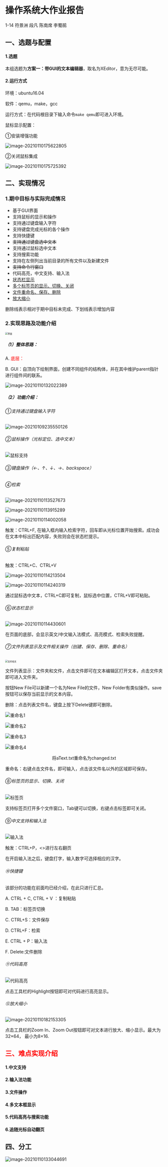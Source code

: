 # 操作系统大作业报告

1-14 符景洲 段凡 陈南席 李蜀鹃

## 一、选题与配置

#### 1.选题

本组选题为**方案一：带GUI的文本编辑器**，取名为XEditor，意为无尽可能。

#### 2.运行方式

环境：ubuntu16.04

软件：qemu，make，gcc

运行方式：在代码根目录下输入命令`make qemu`即可进入环境。

鼠标显示配置：

①安装增强功能

![image-20210110175622805](鼠标配置1.png)

②关闭鼠标集成

![image-20210110175725392](鼠标配置2.png)



## 二、实现情况

### 1.期中目标与实际完成情况

- 基于GUI界面
- 支持鼠标的显示和操作
- 支持通过键盘输入字符
- 支持键盘完成光标的各个操作
- 支持快捷键
- ~~支持通过键盘选中文本~~
- 支持通过鼠标选中文本
- 支持搜索功能
- 支持在左侧列出当前目录的所有文件以及新建文件
- ~~支持命令行窗口~~
- 代码高亮，中文支持、输入法
- <u>状态栏显示</u>
- <u>多个标签页的显示、切换、关闭</u>
- <u>文件重命名、保存、删除</u>
- <u>放大缩小</u>

删除线表示相对于期中目标未完成、下划线表示增加内容

### 2.实现思路及功能介绍

<img src="D:/ALishujuan/Grade3_1/操作系统/project/xv6-nx-editor/界面.png" alt="界面" style="zoom:50%;" />

##### （1）整体思路：

A. <font color='red'>底层：</font>

B. GUI：自顶向下绘制界面，创建不同组件的结构体，并在其中维护parent指针进行组件间的联系。

![image-20210110132022389](框架结构.png)



##### （2）功能介绍：

###### ①支持通过键盘输入字符

![image-20210109235550126](D:/ALishujuan/Grade3_1/操作系统/project/xv6-nx-editor/文本输入.png)

###### ②鼠标操作（光标定位、选中文本）

![鼠标支持](鼠标支持.png)

###### ③键盘操作（←、↑、↓、→、backspace）

###### ④检索

![image-20210110113527673](检索成功.png)

![image-20210110113915289](检索失败1.png)

![image-20210110114002058](检索失败2.png)

触发：CTRL+F, 在输入框内输入检索字符，回车即从光标位置开始搜索。成功会在文本中标出匹配内容，失败则会在状态栏提示。

###### ⑤复制粘贴

触发：CTRL+C、CTRL+V

![image-20210110114213504](复制.png)

![image-20210110114240319](粘贴.png)

通过鼠标选中文本，CTRL+C即可复制，鼠标选中位置，CTRL+V即可粘贴。

###### ⑥状态栏显示

![image-20210110114430601](状态栏.png)

在页面的底部，会显示英文/中文输入法模式、高亮模式、检索失败提醒。

###### ⑦文件列表显示及文件相关操作（创建、保存、删除、重命名）

<img src="文件相关.png" alt="文件相关" style="zoom:50%;" />

文件列表显示：文件夹和文件，点击文件即可在文本编辑区打开文本，点击文件夹即可进入文件夹。

按钮New File可以新建一个名为New File的文件，New Folder有类似操作。save按钮可以保存当前显示的文本内容。

删除：点击列表文件名，键盘上按下Delete键即可删除。

![重命名1](重命名1.png)

![重命名2](重命名2.png)

![重命名3](重命名3.png)

![重命名4](重命名4.png)

<center>将aText.txt重命名为changed.txt</center>

重命名：右键点击文件名，即可输入，点击该文件名以外的区域即可保存。

###### ⑧标签页的显示、切换、关闭

![标签页](标签页.png)

支持标签页打开多个文件窗口，Tab键可以切换，右键点击标签即可关闭。

###### ⑨中文支持和输入法

![输入法](输入法.png)

触发：CTRL+P，<>进行左右翻页

在开启输入法之后，键盘打字，输入数字可选择相应的汉字。

###### ⑩快捷键

该部分的功能在前面均已经介绍，在此只进行汇总。

A. CTRL + C, CTRL + V ：复制粘贴

B. TAB：标签页切换

C. CTRL+S：文件保存

D. CTRL+F：检索

E. CTRL + P：输入法

F. Delete:文件删除

###### &#9322;代码高亮

![代码高亮](代码高亮.png)

点击工具栏的Highlight按钮即可对代码进行高亮显示。

###### ⑫放大缩小

![image-20210110182153305](放大缩小.png)

点击工具栏的Zoom In、Zoom Out按钮即可对文本进行放大、缩小显示。最大为32×64， 最小为8×16.

## <font color='red'>三、难点实现介绍</font>

#### 1.中文支持

#### 2.输入法功能

#### 3.文件操作

#### 4.多文本框显示

#### 5.代码高亮与搜索功能

#### 6.追随光标自动翻页

## 四、分工

![image-20210110133044691](分工.png)
